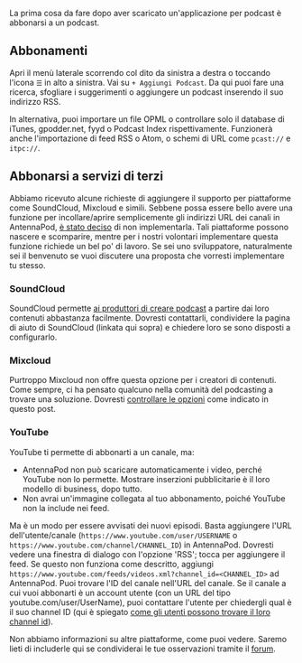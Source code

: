 La prima cosa da fare dopo aver scaricato un'applicazione per podcast è
abbonarsi a un podcast.

## Abbonamenti

Apri il menù laterale scorrendo col dito da sinistra a destra o toccando l'icona
`☰` in alto a sinistra. Vai su `+ Aggiungi Podcast`. Da qui puoi fare una
ricerca, sfogliare i suggerimenti o aggiungere un podcast inserendo il suo
indirizzo RSS.

In alternativa, puoi importare un file OPML o controllare solo il database di
iTunes, gpodder.net, fyyd o Podcast Index rispettivamente. Funzionerà anche
l'importazione di feed RSS o Atom, o schemi di URL come `pcast://` e `itpc://`.

## Abbonarsi a servizi di terzi

Abbiamo ricevuto alcune richieste di aggiungere il supporto per piattaforme come
SoundCloud, Mixcloud e simili. Sebbene possa essere bello avere una funzione per
incollare/aprire semplicemente gli indirizzi URL dei canali in AntennaPod, [è
stato deciso](https://github.com/AntennaPod/AntennaPod/issues/1297) di non
implementarla. Tali piattaforme possono nascere e scomparire, mentre per i
nostri volontari implementare questa funzione richiede un bel po' di lavoro. Se
sei uno sviluppatore, naturalmente sei il benvenuto se vuoi discutere una
proposta che vorresti implementare tu stesso.

### SoundCloud

SoundCloud permette [ai produttori di creare podcast](https://help.soundcloud.com/hc/en-us/articles/115003451347-Adding-tracks-to-your-RSS-feed)
a partire dai loro contenuti abbastanza facilmente. Dovresti contattarli,
condividere la pagina di aiuto di SoundCloud (linkata qui sopra) e chiedere loro
se sono disposti a configurarlo.

### Mixcloud

Purtroppo Mixcloud non offre questa opzione per i creatori di contenuti. Come
sempre, ci ha pensato qualcuno nella comunità del podcasting a trovare una
soluzione. Dovresti [controllare le opzioni](https://www.openparenthesis.org/2015/01/05/mixcloud-to-rss-with-enclosures)
come indicato in questo post.

### YouTube

YouTube ti permette di abbonarti a un canale, ma:

- AntennaPod non può scaricare automaticamente i video, perché YouTube non lo
permette. Mostrare inserzioni pubblicitarie è il loro modello di business, dopo
tutto.
- Non avrai un'immagine collegata al tuo abbonamento, poiché YouTube non la
include nei feed.

Ma è un modo per essere avvisati dei nuovi episodi. Basta aggiungere l'URL
dell'utente/canale (`https://www.youtube.com/user/USERNAME` o
`https://www.youtube.com/channel/CHANNEL_ID`) in AntennaPod. Dovresti vedere una
finestra di dialogo con l'opzione 'RSS'; tocca per aggiungere il feed. Se questo
non funziona come descritto, aggiungi
`https://www.youtube.com/feeds/videos.xml?channel_id=<CHANNEL_ID>` ad
AntennaPod. Puoi trovare l'ID del canale nell'URL del canale. Se il canale a cui
vuoi abbonarti è un account utente (con un URL del tipo
youtube.com/user/UserName), puoi contattare l'utente per chiedergli qual è il
suo channel ID (qui è spiegato [come gli utenti possono trovare il loro
channel id](https://support.google.com/youtube/answer/3250431?hl=en)).

Non abbiamo informazioni su altre piattaforme, come puoi vedere. Saremo lieti di
includerle qui se condividerai le tue osservazioni tramite il [forum](https://forum.antennapod.org/).

